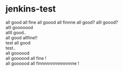 # jenkins-test
all good all fine 
all goood all finnne
all good?
alll goood?<br>
alll gooooood<br>
allll good.. <br>
all good allfine!!<br>
test all good <br>
test.. <br>
all goooood <br>
all goooood all fine !<br>
all goooood all finnnnnnnnnnnnnne !<br>
